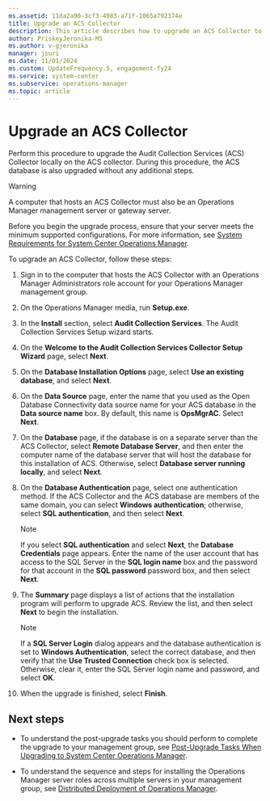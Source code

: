 ```yaml
---
ms.assetid: 11da2a90-3cf3-4983-a71f-1065a792374e
title: Upgrade an ACS Collector
description: This article describes how to upgrade an ACS Collector to the latest version of System Center Operations Manager.
author: PriskeyJeronika-MS
ms.author: v-gjeronika
manager: jsuri
ms.date: 11/01/2024
ms.custom: UpdateFrequency.5, engagement-fy24
ms.service: system-center
ms.subservice: operations-manager
ms.topic: article
---
```


# Upgrade an ACS Collector



Perform this procedure to upgrade the Audit Collection Services (ACS) Collector locally on the ACS collector. During this procedure, the ACS database is also upgraded without any additional steps.

> [!WARNING]
> A computer that hosts an ACS Collector must also be an Operations Manager management server or gateway server.

Before you begin the upgrade process, ensure that your server meets the minimum supported configurations. For more information, see [System Requirements for System Center Operations Manager](./system-requirements.md).

To upgrade an ACS Collector, follow these steps:

1. Sign in to the computer that hosts the ACS Collector with an Operations Manager Administrators role account for your Operations Manager management group.

2. On the Operations Manager media, run **Setup.exe**.

3. In the **Install** section, select **Audit Collection Services**. The Audit Collection Services Setup wizard starts.

4. On the **Welcome to the Audit Collection Services Collector Setup Wizard** page, select **Next**.

5. On the **Database Installation Options** page, select **Use an existing database**, and select **Next**.

6. On the **Data Source** page, enter the name that you used as the Open Database Connectivity data source name for your ACS database in the **Data source name** box. By default, this name is **OpsMgrAC**. Select **Next**.

7. On the **Database** page, if the database is on a separate server than the ACS Collector, select **Remote Database Server**, and then enter the computer name of the database server that will host the database for this installation of ACS. Otherwise, select **Database server running locally**, and select **Next**.

8. On the **Database Authentication** page, select one authentication method. If the ACS Collector and the ACS database are members of the same domain, you can select **Windows authentication**; otherwise, select **SQL authentication**, and then select **Next**.

    > [!NOTE]
    > If you select **SQL authentication** and select **Next**, the **Database Credentials** page appears. Enter the name of the user account that has access to the SQL Server in the **SQL login name** box and the password for that account in the **SQL password** password box, and then select **Next**.

9. The **Summary** page displays a list of actions that the installation program will perform to upgrade ACS. Review the list, and then select **Next** to begin the installation.

    > [!NOTE]
    > If a **SQL Server Login** dialog appears and the database authentication is set to **Windows Authentication**, select the correct database, and then verify that the **Use Trusted Connection** check box is selected. Otherwise, clear it, enter the SQL Server login name and password, and select **OK**.

10. When the upgrade is finished, select **Finish**.

## Next steps

- To understand the post-upgrade tasks you should perform to complete the upgrade to your management group, see [Post-Upgrade Tasks When Upgrading to System Center Operations Manager](deploy-upgrade-post-tasks.md).

- To understand the sequence and steps for installing the Operations Manager server roles across multiple servers in your management group, see [Distributed Deployment of Operations Manager](deploy-distributed-deployment.md).
